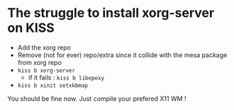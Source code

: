 # The struggle to install xorg-server on KISS

- Add the xorg repo
- Remove (not for ever) repo/extra since it collide with the mesa package from xorg repo
- `kiss b xorg-server`
    - if it fails : `kiss b libepoxy`
- `kiss b xinit setxkbmap`

You should be fine now. Just compile your prefered X11 WM !
